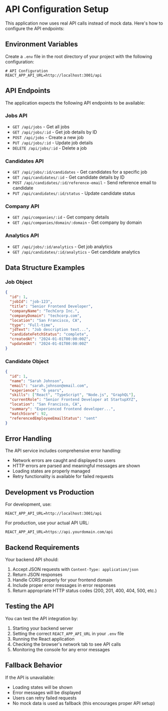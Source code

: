 # API Configuration Setup

This application now uses real API calls instead of mock data. Here's how to configure the API endpoints:

## Environment Variables

Create a `.env` file in the root directory of your project with the following configuration:

```env
# API Configuration
REACT_APP_API_URL=http://localhost:3001/api
```

## API Endpoints

The application expects the following API endpoints to be available:

### Jobs API
- `GET /api/jobs` - Get all jobs
- `GET /api/jobs/:id` - Get job details by ID
- `POST /api/jobs` - Create a new job
- `PUT /api/jobs/:id` - Update job details
- `DELETE /api/jobs/:id` - Delete a job

### Candidates API
- `GET /api/jobs/:id/candidates` - Get candidates for a specific job
- `GET /api/candidates/:id` - Get candidate details by ID
- `POST /api/candidates/:id/reference-email` - Send reference email to candidate
- `PUT /api/candidates/:id/status` - Update candidate status

### Company API
- `GET /api/companies/:id` - Get company details
- `GET /api/companies/domain/:domain` - Get company by domain

### Analytics API
- `GET /api/jobs/:id/analytics` - Get job analytics
- `GET /api/candidates/:id/analytics` - Get candidate analytics

## Data Structure Examples

### Job Object
```json
{
  "id": 1,
  "jobId": "job-123",
  "title": "Senior Frontend Developer",
  "companyName": "TechCorp Inc.",
  "companyDomain": "techcorp.com",
  "location": "San Francisco, CA",
  "type": "Full-time",
  "jdText": "Job description text...",
  "candidateFetchStatus": "complete",
  "createdAt": "2024-01-01T00:00:00Z",
  "updatedAt": "2024-01-01T00:00:00Z"
}
```

### Candidate Object
```json
{
  "id": 1,
  "name": "Sarah Johnson",
  "email": "sarah.johnson@email.com",
  "experience": "6 years",
  "skills": ["React", "TypeScript", "Node.js", "GraphQL"],
  "currentRole": "Senior Frontend Developer at StartupXYZ",
  "location": "San Francisco, CA",
  "summary": "Experienced frontend developer...",
  "matchScore": 92,
  "referencedEmployeeEmailStatus": "sent"
}
```

## Error Handling

The API service includes comprehensive error handling:

- Network errors are caught and displayed to users
- HTTP errors are parsed and meaningful messages are shown
- Loading states are properly managed
- Retry functionality is available for failed requests

## Development vs Production

For development, use:
```env
REACT_APP_API_URL=http://localhost:3001/api
```

For production, use your actual API URL:
```env
REACT_APP_API_URL=https://api.yourdomain.com/api
```

## Backend Requirements

Your backend API should:

1. Accept JSON requests with `Content-Type: application/json`
2. Return JSON responses
3. Handle CORS properly for your frontend domain
4. Include proper error messages in error responses
5. Return appropriate HTTP status codes (200, 201, 400, 404, 500, etc.)

## Testing the API

You can test the API integration by:

1. Starting your backend server
2. Setting the correct `REACT_APP_API_URL` in your `.env` file
3. Running the React application
4. Checking the browser's network tab to see API calls
5. Monitoring the console for any error messages

## Fallback Behavior

If the API is unavailable:
- Loading states will be shown
- Error messages will be displayed
- Users can retry failed requests
- No mock data is used as fallback (this encourages proper API setup) 